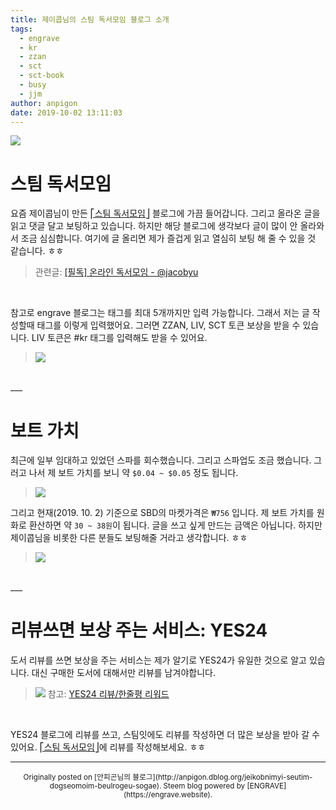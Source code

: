 ```yaml
---
title: 제이콥님의 스팀 독서모임 블로그 소개
tags:
  - engrave
  - kr
  - zzan
  - sct
  - sct-book
  - busy
  - jjm
author: anpigon
date: 2019-10-02 13:11:03
---
```



![](https://steemitimages.com/300x0/https://steemitimages.com/p/qjrE4yyfw5pGJc5U7EeHPH81qWgWQsG6yFja3hKESAJbihFxC924izpxHRb46QXZJfa1MiHYguAqBGZko239adX3jAeAnaN15aD7iDBzqczqW1MMdB5YiheE?format=match&mode=fit)

# 스팀 독서모임
요즘 제이콥님이 만든 [⎡스팀 독서모임⎦](https://book.dblog.org) 블로그에 가끔 들어갑니다. 그리고 올라온 글을 읽고 댓글 달고 보팅하고 있습니다. 하지만 해당 블로그에 생각보다 글이 많이 안 올라와서 조금 심심합니다. 여기에 글 올리면 제가 즐겁게 읽고 열심히 보팅 해 줄 수 있을 것 같습니다. ㅎㅎ

> 관련글: [\[필독\] 온라인 독서모임 - @jacobyu](https://www.steemcoinpan.com/sct/@jacobyu/notice-1)

<br>

참고로 engrave 블로그는 태그를 최대 5개까지만 입력 가능합니다. 그래서 저는 글 작성할때 태그를 이렇게 입력했어요. 그러면 ZZAN, LIV, SCT 토큰 보상을 받을 수 있습니다. LIV 토큰은 #kr 태그를 입력해도 받을 수 있어요.

> ![](https://i.imgur.com/RMGcmFE.png)

<br>
___

<br>

# 보트 가치

최근에 일부 임대하고 있었던 스파를 회수했습니다. 그리고 스파업도 조금 했습니다. 그러고 나서 제 보트 가치를 보니 약 `$0.04 ~ $0.05` 정도 됩니다.

> ![](https://i.imgur.com/F2xR7gD.png)

그리고 현재(2019. 10. 2) 기준으로 SBD의 마켓가격은 `₩756` 입니다. 제 보트 가치를 원화로 환산하면 약 `30 ~ 38원`이 됩니다. 글을 쓰고 싶게 만드는 금액은 아닙니다. 하지만 제이콥님을 비롯한 다른 분들도 보팅해줄 거라고 생각합니다. ㅎㅎ

> ![](https://i.imgur.com/5AZkUT9.png)

<br>
___

<br>

# 리뷰쓰면 보상 주는 서비스: YES24

도서 리뷰를 쓰면 보상을 주는 서비스는 제가 알기로 YES24가 유일한 것으로 알고 있습니다. 대신 구매한 도서에 대해서만 리뷰를 남겨야합니다. 

> ![](https://i.imgur.com/mTTvZxQ.png)
> 참고: [YES24 리뷰/한줄평 리워드](http://www.yes24.com/notice/FirstClass/infoYESreward.aspx)

<br>

YES24 블로그에 리뷰를 쓰고, 스팀잇에도 리뷰를 작성하면 더 많은 보상을 받아 갈 수 있어요.  [⎡스팀 독서모임⎦](https://book.dblog.org)에 리뷰를 작성해보세요. ㅎㅎ










***
<center><sup>Originally posted on [안피곤님의 블로그](http://anpigon.dblog.org/jeikobnimyi-seutim-dogseomoim-beulrogeu-sogae). Steem blog powered by [ENGRAVE](https://engrave.website).</sup></center>